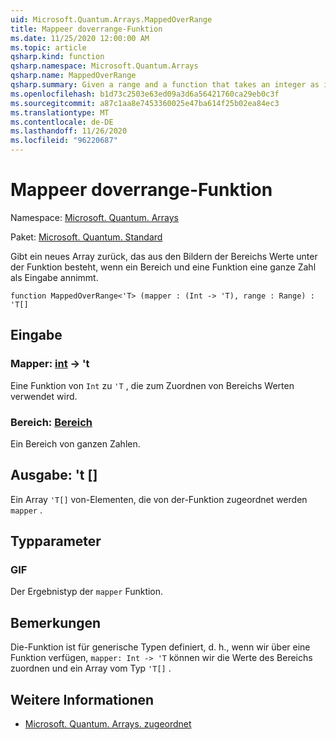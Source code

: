 ```yaml
---
uid: Microsoft.Quantum.Arrays.MappedOverRange
title: Mappeer doverrange-Funktion
ms.date: 11/25/2020 12:00:00 AM
ms.topic: article
qsharp.kind: function
qsharp.namespace: Microsoft.Quantum.Arrays
qsharp.name: MappedOverRange
qsharp.summary: Given a range and a function that takes an integer as input, returns a new array that consists of the images of the range values under the function.
ms.openlocfilehash: b1d73c2503e63ed09a3d6a56421760ca29eb0c3f
ms.sourcegitcommit: a87c1aa8e7453360025e47ba614f25b02ea84ec3
ms.translationtype: MT
ms.contentlocale: de-DE
ms.lasthandoff: 11/26/2020
ms.locfileid: "96220687"
---
```

# <a name="mappedoverrange-function"></a>Mappeer doverrange-Funktion

Namespace: [Microsoft. Quantum. Arrays](xref:Microsoft.Quantum.Arrays)

Paket: [Microsoft. Quantum. Standard](https://nuget.org/packages/Microsoft.Quantum.Standard)


Gibt ein neues Array zurück, das aus den Bildern der Bereichs Werte unter der Funktion besteht, wenn ein Bereich und eine Funktion eine ganze Zahl als Eingabe annimmt.

```qsharp
function MappedOverRange<'T> (mapper : (Int -> 'T), range : Range) : 'T[]
```


## <a name="input"></a>Eingabe

### <a name="mapper--int---t"></a>Mapper: [int](xref:microsoft.quantum.lang-ref.int) -> 't

Eine Funktion von `Int` zu `'T` , die zum Zuordnen von Bereichs Werten verwendet wird.


### <a name="range--range"></a>Bereich: [Bereich](xref:microsoft.quantum.lang-ref.range)

Ein Bereich von ganzen Zahlen.



## <a name="output--t"></a>Ausgabe: 't []

Ein Array `'T[]` von-Elementen, die von der-Funktion zugeordnet werden `mapper` .

## <a name="type-parameters"></a>Typparameter

### <a name="t"></a>GIF

Der Ergebnistyp der `mapper` Funktion.

## <a name="remarks"></a>Bemerkungen

Die-Funktion ist für generische Typen definiert, d. h., wenn wir über eine Funktion verfügen, `mapper: Int -> 'T` können wir die Werte des Bereichs zuordnen und ein Array vom Typ `'T[]` .

## <a name="see-also"></a>Weitere Informationen

- [Microsoft. Quantum. Arrays. zugeordnet](xref:Microsoft.Quantum.Arrays.Mapped)